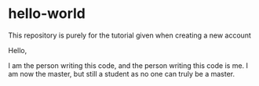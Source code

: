 # hello-world
This repository is purely for the tutorial given when creating a new account

Hello,

I am the person writing this code, and the person writing this code is me. I am now the master, but still a student as no one can truly be a master.
